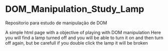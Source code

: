 # DOM_Manipulation_Study_Lamp
Repositorio para estudo de manipulação de DOM

A simple html page with a objective of playing with DOM manipulation
Here you will find a lamp turned off and you will be able to turn it on and then turn off again, but be carefull if you double click the lamp it will be broken
